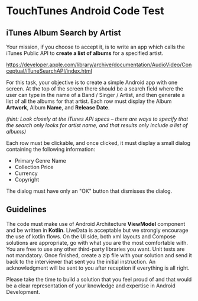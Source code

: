 # TouchTunes Android Code Test #

## iTunes Album Search by Artist ##

Your mission, if you choose to accept it, is to write an app which calls the iTunes Public API to **create a list of albums** for a specified artist.

https://developer.apple.com/library/archive/documentation/AudioVideo/Conceptual/iTuneSearchAPI/index.html

For this task, your objective is to create a simple Android app with one screen. At the top of the screen there should be a search field where the user can type in the name of a Band / Singer / Artist, and then generate a list of all the albums for that artist. Each row must display the Album **Artwork**, Album **Name**, and **Release Date**.

_(hint: Look closely at the iTunes API specs – there are ways to specify that the search only looks for artist name, and that results only include a list of albums)_

Each row must be clickable, and once clicked, it must display a small dialog containing the following information:
      
- Primary Genre Name
- Collection Price
- Currency
- Copyright

The dialog must have only an "OK" button that dismisses the dialog.

## Guidelines ##

The code must make use of Android Architecture **ViewModel** component and be written in **Kotlin**. LiveData is acceptable but we strongly encourage the use of kotlin flows. On the UI side, both xml layouts and Compose solutions are appropriate, go with what you are the most comfortable with. You are free to use any other third-party libraries you want. Unit tests are not mandatory. Once finished, create a zip file with your solution and send it back to the interviewer that sent you the initial instruction. An acknowledgment will be sent to you after reception if everything is all right.

Please take the time to build a solution that you feel proud of and that would be a clear representation of your knowledge and expertise in Android Development.
